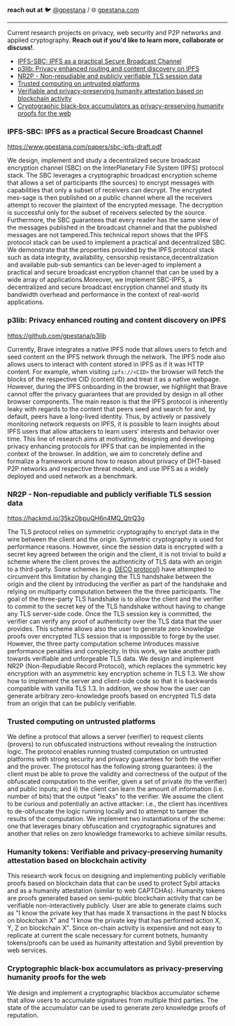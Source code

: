 **reach out at** :bird: [@gpestana](https://twitter.com/gpestana) / :globe_with_meridians: [gpestana.com](https://www.gpestana.com/)

---

Current research projects on privacy, web security and P2P networks and applied cryptography. **Reach out if you'd like to learn more, collaborate or discuss!**.

- [IPFS-SBC: IPFS as a practical Secure Broadcast Channel](#IPFS-SBC-IPFS-as-a-practical-Secure-Broadcast-Channel)
- [p3lib: Privacy enhanced routing and content discovery on IPFS](#p3lib-Privacy-enhanced-routing-and-content-discovery-on-IPFS)
- [NR2P - Non-repudiable and publicly verifiable TLS session data](#NR2P---Non-repudiable-and-publicly-verifiable-TLS-session-data)
- [Trusted computing on untrusted platforms](#Trusted-computing-on-untrusted-platforms)
- [Verifiable and privacy-preserving humanity attestation based on blockchain activity](#Verifiable-and-privacy-preserving-humanity-attestation-based-on-blockchain-activity)
- [Cryptographic black-box accumulators as privacy-preserving humanity proofs for the web](#Cryptographic-black-box-accumulators-as-privacy-preserving-humanity-proofs-for-the-web)

### IPFS-SBC: IPFS as a practical Secure Broadcast Channel

https://www.gpestana.com/papers/sbc-ipfs-draft.pdf

We design, implement and study a decentralized secure broadcast encryption channel (SBC) on the InterPlanetary File System (IPFS) protocol stack. The SBC leverages a cryptographic broadcast encryption scheme that allows a set of participants (the sources) to encrypt messages with capabilities that only a subset of receivers can decrypt. The encrypted mes-sage is then published on a public channel where all the receivers attempt to recover the plaintext of the encrypted message. The decryption is successful only for the subset of receivers selected by the source. Furthermore, the SBC guarantees that every reader has the same view of the messages published in the broadcast channel and that the published messages are not tampered.This technical report shows that the IPFS protocol stack can be used to implement a practical and decentralized SBC. We demonstrate that the properties provided by the IPFS protocol stack such as data integrity, availability, censorship resistance,decentralization and available pub-sub semantics can be lever-aged to implement a practical and secure broadcast encryption channel that can be used by a wide array of applications.Moreover, we implement SBC-IPFS, a decentralized and secure broadcast encryption channel and study its bandwidth overhead and performance in the context of real-world applications.

### p3lib: Privacy enhanced routing and content discovery on IPFS

https://github.com/gpestana/p3lib

Currently, Brave integrates a native IPFS node that allows users to fetch and seed content on the IPFS network through the network. The IPFS node also allows users to interact with content stored in IPFS as if it was HTTP content. For example, when visiting `ipfs://<CID>` the browser will fetch the blocks of the respective CID (content ID) and treat it as a native webpage. However, during the IPFS onboarding in the browser, we highlight that Brave cannot offer the privacy guarantees that are provided by design in all other browser components. The main reason is that the IPFS protocol is inherently leaky with regards to the content that peers seed and search for and, by default, peers have a long-lived identity. Thus, by actively or passively monitoring network requests on IPFS, it is possible to learn insights about IPFS users that allow attackers to learn users’ interests and behavior over time. This line of research aims at motivating, designing and developing privacy enhancing protocols for IPFS that can be implemented in the context of the browser. In addition, we aim to concretely define and formalize a framework around how to reason about privacy of DHT-based P2P networks and respective threat models, and use IPFS as a widely deployed and used network as a benchmark.

### NR2P - Non-repudiable and publicly verifiable TLS session data

https://hackmd.io/35kzObpuQH6n4MQ_QtrQ3g

The TLS protocol relies on symmetric cryptography to encrypt data in the wire between the client and the origin. Symmetric cryptography is used for performance reasons. However, since the session data is encrypted with a secret key agreed between the origin and the client, it is not trivial to build a scheme where the client proves the authenticity of TLS data with an origin to a third-party. Some schemes (e.g. [DECO protocol](https://deco.works/)) have attempted to circumvent this limitation by changing the TLS handshake between the origin and the client by introducing the verifier as part of the handshake and relying on multiparty computation between the the three participants. The goal of the three-party TLS handshake is to allow the client and the verifier to commit to the secret key of the TLS handshake without having to change any TLS server-side code. Once the TLS session key is committed, the verifier can verify any proof of authenticity over the TLS data that the user provides. This scheme allows also the user to generate zero knowledge proofs over encrypted TLS session that is impossible to forge by the user. However, the three party computation scheme introduces massive performance penalties and complecity. In this work, we take another path towards verifiable and unforgeable TLS data. We design and implement NR2P (Non-Repudiable Record Protocol), which replaces the symmetric key encryption with an asymmetric key encryption scheme in TLS 1.3. We show how to implement the server and client-side code so that it is backwards compatible with vanilla TLS 1.3. In addition, we show how the user can generate arbitrary zero-knowledge proofs based on encrypted TLS data from an origin that can be publicly verifiable. 

### Trusted computing on untrusted platforms

We define a protocol that allows a server (verifier) to request clients (provers) to run obfuscated instructions without revealing the instruction logic. The protocol enables running trusted computation on untrusted platforms with strong security and privacy guarantees for both the verifier and the prover. The protocol has the following strong guarantees: i) the client must be able to prove the validity and correctness of the output of the obfuscated computation to the verifier, given a set of private (to the verifier) and public inputs; and ii) the client can learn the amount of information (i.e. number of bits) that the output "leaks" to the verifier. We assume the client to be curious and potentially an active attacker: i.e., the client has incentives to de-obfuscate the logic running locally and to attempt to tamper the results of the computation. We implement two instantiations of the scheme: one that leverages binary obfuscation and cryptographic signatures and another that relies on zero knowledge frameworks to achieve similar results.

### Humanity tokens: Verifiable and privacy-preserving humanity attestation based on blockchain activity

This research work focus on designing and implementing publicly verifiable proofs based on blockchain data that can be used to protect Sybil attacks and as a humanity attestation (similar to web CAPTCHAs). Humanity tokens are proofs generated based on semi-public blockchain activity that can be verifiable non-interactively publicly. User are able to generate claims such as "I know the private key that has made X transactions in the past N blocks on blockchain X" and "I know the private key that has performed action X, Y, Z on blockchain X". Since on-chain activity is expensive and not easy to replicate at current the scale necessary for current botnets, humanity tokens/proofs can be used as humanity attestation and Sybil prevention by web services.

### Cryptographic black-box accumulators as privacy-preserving humanity proofs for the web

We design and implement a cryptographic blackbox accumulator scheme that allow users to accumulate signatures from multiple third parties. The state of the accumulator can be used to generate zero knowledge proofs of reputation.

